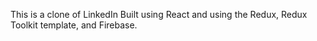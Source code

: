 
This is a clone of LinkedIn Built using React and using the Redux, Redux Toolkit template, and Firebase.
